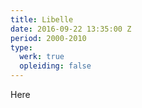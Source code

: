 ```yaml
---
title: Libelle
date: 2016-09-22 13:35:00 Z
period: 2000-2010
type:
  werk: true
  opleiding: false
---
```


Here